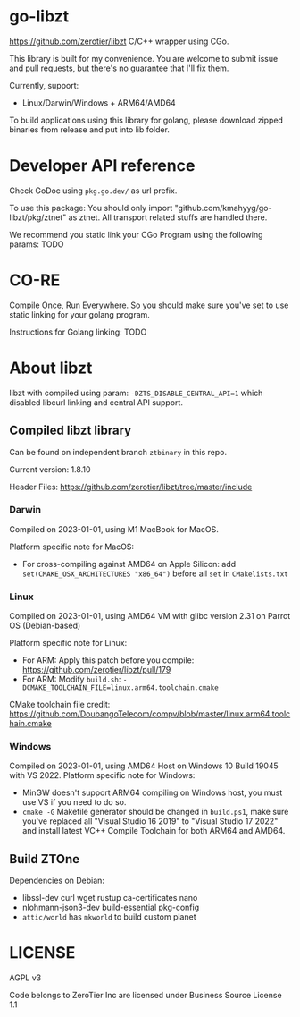 # go-libzt

https://github.com/zerotier/libzt C/C++ wrapper using CGo.

This library is built for my convenience. You are welcome to submit issue and pull requests, but there's no guarantee that I'll fix them.

Currently, support:

- Linux/Darwin/Windows + ARM64/AMD64

To build applications using this library for golang, please download zipped binaries from release and put into lib folder.

# Developer API reference

Check GoDoc using `pkg.go.dev/` as url prefix.

To use this package: You should only import "github.com/kmahyyg/go-libzt/pkg/ztnet" as ztnet. All transport related stuffs are handled there.

We recommend you static link your CGo Program using the following params: TODO

# CO-RE

Compile Once, Run Everywhere. So you should make sure you've set to use static linking for your golang program.

Instructions for Golang linking: TODO

# About libzt

libzt with compiled using param: `-DZTS_DISABLE_CENTRAL_API=1` which disabled libcurl linking and central API support.

## Compiled libzt library

Can be found on independent branch `ztbinary` in this repo.  

Current version: 1.8.10

Header Files: https://github.com/zerotier/libzt/tree/master/include

### Darwin

Compiled on 2023-01-01, using M1 MacBook for MacOS.

Platform specific note for MacOS:
- For cross-compiling against AMD64 on Apple Silicon:  add `set(CMAKE_OSX_ARCHITECTURES "x86_64")` before all `set` in `CMakelists.txt`

### Linux

Compiled on 2023-01-01, using AMD64 VM with glibc version 2.31 on Parrot OS (Debian-based)

Platform specific note for Linux:
- For ARM: Apply this patch before you compile: https://github.com/zerotier/libzt/pull/179
- For ARM: Modify `build.sh`: `-DCMAKE_TOOLCHAIN_FILE=linux.arm64.toolchain.cmake`

CMake toolchain file credit: https://github.com/DoubangoTelecom/compv/blob/master/linux.arm64.toolchain.cmake

### Windows

Compiled on 2023-01-01, using AMD64 Host on Windows 10 Build 19045 with VS 2022.
Platform specific note for Windows:
- MinGW doesn't support ARM64 compiling on Windows host, you must use VS if you need to do so.
- `cmake -G` Makefile generator should be changed in `build.ps1`, make sure you've replaced all "Visual Studio 16 2019" to "Visual Studio 17 2022" and install latest VC++ Compile Toolchain for both ARM64 and AMD64.

## Build ZTOne

Dependencies on Debian:
- libssl-dev curl wget rustup ca-certificates nano
- nlohmann-json3-dev build-essential pkg-config
- `attic/world` has `mkworld` to build custom planet

# LICENSE

AGPL v3

Code belongs to ZeroTier Inc are licensed under Business Source License 1.1
